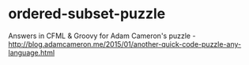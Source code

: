 # ordered-subset-puzzle
Answers in CFML & Groovy for Adam Cameron's puzzle - http://blog.adamcameron.me/2015/01/another-quick-code-puzzle-any-language.html

